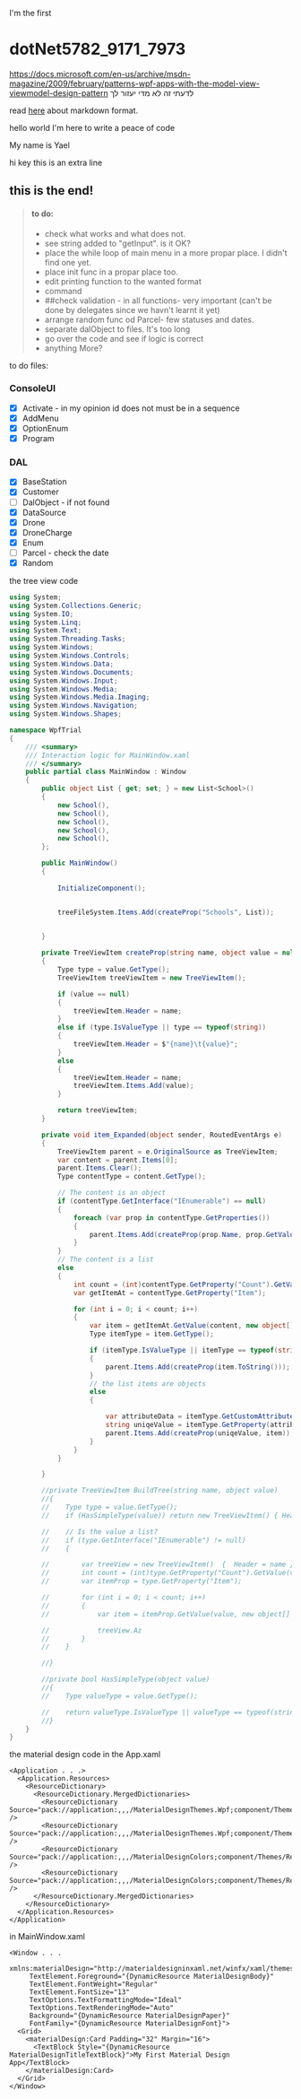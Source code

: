 I'm the first
# dotNet5782_9171_7973

https://docs.microsoft.com/en-us/archive/msdn-magazine/2009/february/patterns-wpf-apps-with-the-model-view-viewmodel-design-pattern
לדעתי זה לא מדי יעזור לך

read [here](https://www.markdownguide.org/basic-syntax/) about markdown format.

hello world
I'm here to write a peace of code

My name is Yael

hi key
this is an extra line

## this is the end!

 > #### to do:
 > - check what works and what does not.
 > - see string added to "getInput". is it OK?
 > - place the while loop of main menu in a more propar place. I didn't find one yet.
 > - place init func in a propar place too.
 > - edit printing function to the wanted format
 > - command
 > - ##check validation - in all functions- very important (can't be done by delegates since we havn't learnt it yet)
 > - arrange random func od Parcel- few statuses and dates.
 > - separate dalObject to files. It's too long
 > - go over the code and see if logic is correct
 > - anything More?

 to do files:
 ### ConsoleUI
 - [X] Activate - in my opinion id does not must be in a sequence
 - [X] AddMenu
 - [X] OptionEnum
 - [X] Program

 ### DAL
 - [X] BaseStation
 - [X] Customer
 - [ ] DalObject - if not found
 - [X] DataSource
 - [X] Drone
 - [X] DroneCharge
 - [X] Enum
 - [ ] Parcel - check the date 
 - [X] Random

the tree view code
```cs
using System;
using System.Collections.Generic;
using System.IO;
using System.Linq;
using System.Text;
using System.Threading.Tasks;
using System.Windows;
using System.Windows.Controls;
using System.Windows.Data;
using System.Windows.Documents;
using System.Windows.Input;
using System.Windows.Media;
using System.Windows.Media.Imaging;
using System.Windows.Navigation;
using System.Windows.Shapes;

namespace WpfTrial
{
    /// <summary>
    /// Interaction logic for MainWindow.xaml
    /// </summary>
    public partial class MainWindow : Window
    {
        public object List { get; set; } = new List<School>()
        {
            new School(),
            new School(),
            new School(),
            new School(),
            new School(),
        };

        public MainWindow()
        {
            
            InitializeComponent();


            treeFileSystem.Items.Add(createProp("Schools", List));

            
        }

        private TreeViewItem createProp(string name, object value = null)
        {           
            Type type = value.GetType();
            TreeViewItem treeViewItem = new TreeViewItem();

            if (value == null)
            {
                treeViewItem.Header = name;
            }
            else if (type.IsValueType || type == typeof(string))
            {
                treeViewItem.Header = $"{name}\t{value}";
            }
            else
            {
                treeViewItem.Header = name;
                treeViewItem.Items.Add(value);
            }

            return treeViewItem;
        }

        private void item_Expanded(object sender, RoutedEventArgs e)
        {
            TreeViewItem parent = e.OriginalSource as TreeViewItem;
            var content = parent.Items[0];
            parent.Items.Clear();
            Type contentType = content.GetType();

            // The content is an object
            if (contentType.GetInterface("IEnumerable") == null)
            {
                foreach (var prop in contentType.GetProperties())
                {
                    parent.Items.Add(createProp(prop.Name, prop.GetValue(content)));
                }
            }
            // The content is a list
            else
            {
                int count = (int)contentType.GetProperty("Count").GetValue(content);
                var getItemAt = contentType.GetProperty("Item");

                for (int i = 0; i < count; i++)
                {
                    var item = getItemAt.GetValue(content, new object[] { i });
                    Type itemType = item.GetType();

                    if (itemType.IsValueType || itemType == typeof(string))
                    {
                        parent.Items.Add(createProp(item.ToString()));
                    }
                    // the list items are objects
                    else
                    {

                        var attributeData = itemType.GetCustomAttributes(false).OfType<UniqeKeyAttribute>().Single();
                        string uniqeValue = itemType.GetProperty(attributeData.UniqeProp).GetValue(item).ToString();
                        parent.Items.Add(createProp(uniqeValue, item));
                    }
                }
            }

        }  

        //private TreeViewItem BuildTree(string name, object value)
        //{
        //    Type type = value.GetType();
        //    if (HasSimpleType(value)) return new TreeViewItem() { Header = $"{name}\t{value}" };

        //    // Is the value a list?
        //    if (type.GetInterface("IEnumerable") != null)
        //    {

        //        var treeView = new TreeViewItem()  {  Header = name };
        //        int count = (int)type.GetProperty("Count").GetValue(value);
        //        var itemProp = type.GetProperty("Item");

        //        for (int i = 0; i < count; i++)
        //        {
        //            var item = itemProp.GetValue(value, new object[] { i });

        //            treeView.Az
        //        }
        //    }

        //}

        //private bool HasSimpleType(object value)
        //{            
        //    Type valueType = value.GetType();

        //    return valueType.IsValueType || valueType == typeof(string);
        //}
    }
}

```


the material design code
in the App.xaml
```xaml
<Application . . .>
  <Application.Resources>
    <ResourceDictionary>
      <ResourceDictionary.MergedDictionaries>
        <ResourceDictionary Source="pack://application:,,,/MaterialDesignThemes.Wpf;component/Themes/MaterialDesignTheme.Light.xaml" />
        <ResourceDictionary Source="pack://application:,,,/MaterialDesignThemes.Wpf;component/Themes/MaterialDesignTheme.Defaults.xaml" />
        <ResourceDictionary Source="pack://application:,,,/MaterialDesignColors;component/Themes/Recommended/Primary/MaterialDesignColor.DeepPurple.xaml" />
        <ResourceDictionary Source="pack://application:,,,/MaterialDesignColors;component/Themes/Recommended/Accent/MaterialDesignColor.Lime.xaml" />
      </ResourceDictionary.MergedDictionaries>
    </ResourceDictionary>
  </Application.Resources>
</Application>
```

in MainWindow.xaml
```xaml
<Window . . .
     xmlns:materialDesign="http://materialdesigninxaml.net/winfx/xaml/themes"
     TextElement.Foreground="{DynamicResource MaterialDesignBody}"
     TextElement.FontWeight="Regular"
     TextElement.FontSize="13"
     TextOptions.TextFormattingMode="Ideal"
     TextOptions.TextRenderingMode="Auto"
     Background="{DynamicResource MaterialDesignPaper}"
     FontFamily="{DynamicResource MaterialDesignFont}">
  <Grid>
    <materialDesign:Card Padding="32" Margin="16">
      <TextBlock Style="{DynamicResource MaterialDesignTitleTextBlock}">My First Material Design App</TextBlock>
    </materialDesign:Card>
  </Grid>
</Window>
```
